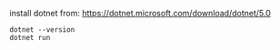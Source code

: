 install dotnet from: https://dotnet.microsoft.com/download/dotnet/5.0

```
dotnet --version
dotnet run
```
